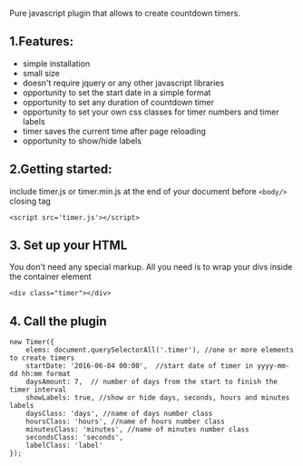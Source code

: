 Pure javascript plugin that allows to create countdown timers.

## 1.Features:
* simple installation
* small size
* doesn't require jquery or any other javascript libraries
* opportunity to set the start date in a simple format
* opportunity to set any duration of countdown timer
* opportunity to set your own css classes for timer numbers and timer labels
* timer saves the current time after page reloading
* opportunity to show/hide labels

## 2.Getting started:

include timer.js or timer.min.js at the end of your document before `<body/> `closing tag

`<script src='timer.js'></script>`

## 3. Set up your HTML

 You don't need any special markup. All you need is to wrap your divs inside the container element

`<div class="timer"></div>`

## 4. Call the plugin
```
new Timer({
    elems: document.querySelectorAll('.timer'), //one or more elements to create timers
	startDate: '2016-06-04 00:00',  //start date of timer in yyyy-mm-dd hh:mm format
	daysAmount: 7,  // number of days from the start to finish the timer interval
	showLabels: true, //show or hide days, seconds, hours and minutes labels
	daysClass: 'days', //name of days number class
	hoursClass: 'hours', //name of hours number class
	minutesClass: 'minutes', //name of minutes number class
	secondsClass: 'seconds',
	labelClass: 'label'
});
```
